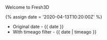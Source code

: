 ---
---

Welcome to Fresh3D

{% assign date = '2020-04-13T10:20:00Z' %}

- Original date - {{ date }}
- With timeago filter - {{ date | timeago }}
